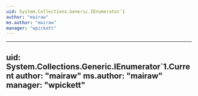 ```yaml
---
uid: System.Collections.Generic.IEnumerator`1
author: "mairaw"
ms.author: "mairaw"
manager: "wpickett"
---
```


---
uid: System.Collections.Generic.IEnumerator`1.Current
author: "mairaw"
ms.author: "mairaw"
manager: "wpickett"
---
